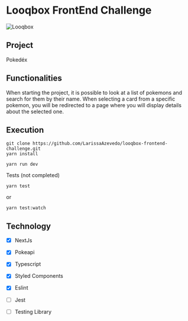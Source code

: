 # Looqbox FrontEnd Challenge
![Looqbox](https://github.com/looqbox/looqbox-frontend-challenge/blob/master/logo.png)


## Project
Pokedéx
## Functionalities
When starting the project, it is possible to look at a list of pokemons and search for them by their name. When selecting a card from a specific pokemon, you will be redirected to a page where you will display details about the selected one.
## Execution
```
git clone https://github.com/LarissaAzevedo/looqbox-frontend-challenge.git
yarn install

yarn run dev
```
Tests (not completed)
```
yarn test
```
or
```
yarn test:watch
```
## Technology
- [x] NextJs
- [x] Pokeapi
- [x] Typescript
- [x] Styled Components
- [x] Eslint
- [ ] Jest
- [ ] Testing Library

